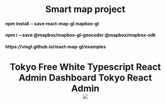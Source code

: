 <h1 align="center">
    <b>Smart map project</b>
</h1>

<h4>
npm install --save react-map-gl mapbox-gl
</h4>

<h4>
npm i --save @mapbox/mapbox-gl-geocoder @mapbox/mapbox-sdk
</h4>

<h4>
https://visgl.github.io/react-map-gl/examples
</h4>

<h1 align="center">
    <b>Tokyo Free White Typescript React Admin Dashboard</b>
    <b></b>
    <b>Tokyo React Admin</b>
    <br>
    <a href="https://twitter.com/intent/tweet?url=https://bloomui.com&text=I like this React admin dashboard">
        <img src="https://img.shields.io/twitter/url/http/shields.io.svg?style=social" />
    </a>
</h1>
